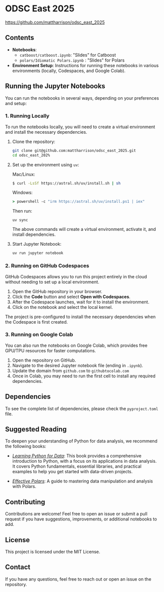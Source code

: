 # ODSC East 2025

https://github.com/mattharrison/odsc_east_2025

## Contents

- **Notebooks**:
  - `catboost/catboost.ipynb`: "Slides" for Catboost
  - `polars/Idiomatic Polars.ipynb` : "Slides" for Polars
- **Environment Setup**: Instructions for running these notebooks in various environments (locally, Codespaces, and Google Colab).

## Running the Jupyter Notebooks

You can run the notebooks in several ways, depending on your preferences and setup:

### 1. Running Locally

To run the notebooks locally, you will need to create a virtual environment and install the necessary dependencies.

1. Clone the repository:
   ```sh
   git clone git@github.com:mattharrison/odsc_east_2025.git
   cd odsc_east_202%
   ```

2. Set up the environment using `uv`:

   Mac/Linux:
   ```sh
   $ curl -LsSf https://astral.sh/uv/install.sh | sh
   ```
   Windows:
   ```cmd
   > powershell -c "irm https://astral.sh/uv/install.ps1 | iex"
   ```

   Then run:
   ```
   uv sync
   ```

   The above commands will create a virtual environment, activate it, and install dependencies.

3. Start Jupyter Notebook:
   ```sh
   uv run jupyter notebook
   ```

### 2. Running on GitHub Codespaces

GitHub Codespaces allows you to run this project entirely in the cloud without needing to set up a local environment.

1. Open the GitHub repository in your browser.
2. Click the **Code** button and select **Open with Codespaces**.
3. After the Codespace launches, wait for it to install the environment.
4. Click on the notebook and select the local kernel.

The project is pre-configured to install the necessary dependencies when the Codespace is first created.

### 3. Running on Google Colab

You can also run the notebooks on Google Colab, which provides free GPU/TPU resources for faster computations.

1. Open the repository on GitHub.
2. Navigate to the desired Jupyter notebook file (ending in `.ipynb`).
3. Update the domain from `github.com` to `githubtocolab.com`
4. Once in Colab, you may need to run the first cell to install any required dependencies.

## Dependencies


To see the complete list of dependencies, please check the `pyproject.toml` file.

## Suggested Reading

To deepen your understanding of Python for data analysis, we recommend the following books:

- [*Learning Python for Data*](https://store.metasnake.com/learningpy): This book provides a comprehensive introduction to Python, with a focus on its applications in data analysis. It covers Python fundamentals, essential libraries, and practical examples to help you get started with data-driven projects.

- [*Effective Polars*](https://store.metasnake.com/a5018258-063b-4802-b395-34e75b6eeb5e): A guide to mastering data manipulation and analysis with Polars.

## Contributing

Contributions are welcome! Feel free to open an issue or submit a pull request if you have suggestions, improvements, or additional notebooks to add.

## License

This project is licensed under the MIT License.

## Contact

If you have any questions, feel free to reach out or open an issue on the repository.

